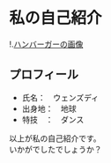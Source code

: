 # 私の自己紹介
!.[ハンバーガーの画像](ハンバーガー４.jpeg)
## プロフィール
- 氏名：　ウェンズディ
- 出身地：　地球
- 特技　：　ダンス

以上が私の自己紹介です。  
いかがでしたでしょうか？
